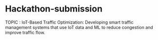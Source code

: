 # Hackathon-submission
TOPIC :  IoT-Based Traffic Optimization: Developing smart traffic management systems that  use IoT data and ML to reduce congestion and improve traffic flow.
